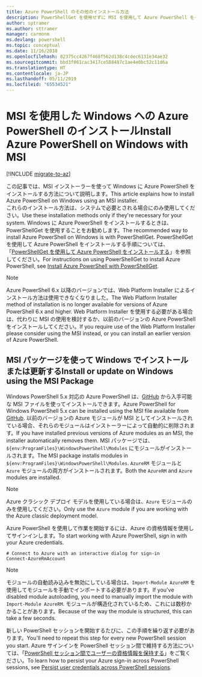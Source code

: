 ```yaml
---
title: Azure PowerShell のその他のインストール方法
description: PowerShellGet を使用せずに MSI を使用して Azure PowerShell をインストールする方法
author: sptramer
ms.author: sttramer
manager: carmonm
ms.devlang: powershell
ms.topic: conceptual
ms.date: 11/16/2018
ms.openlocfilehash: 82375cc4267f468f562d138c4cdec6131e34ae32
ms.sourcegitcommit: bbd3f061cac3417ce588487c1ae4e0bc52c11d6a
ms.translationtype: HT
ms.contentlocale: ja-JP
ms.lasthandoff: 05/11/2019
ms.locfileid: "65534521"
---
```

# <a name="install-azure-powershell-on-windows-with-msi"></a><span data-ttu-id="ed625-103">MSI を使用した Windows への Azure PowerShell のインストール</span><span class="sxs-lookup"><span data-stu-id="ed625-103">Install Azure PowerShell on Windows with MSI</span></span>

[!INCLUDE [migrate-to-az](../includes/migrate-to-az.md)]

<span data-ttu-id="ed625-104">この記事では、MSI インストーラーを使って Windows に Azure PowerShell をインストールする方法について説明します。</span><span class="sxs-lookup"><span data-stu-id="ed625-104">This article explains how to install Azure PowerShell on Windows using an MSI installer.</span></span>  
<span data-ttu-id="ed625-105">これらのインストール方法は、システムで必要とされる場合にのみ使用してください。</span><span class="sxs-lookup"><span data-stu-id="ed625-105">Use these installation methods only if they're necessary for your system.</span></span> <span data-ttu-id="ed625-106">Windows に Azure PowerShell をインストールするときは、PowerShellGet を使用することをお勧めします。</span><span class="sxs-lookup"><span data-stu-id="ed625-106">The recommended way to install Azure PowerShell on Windows is with PowerShellGet.</span></span> <span data-ttu-id="ed625-107">PowerShellGet を使用して Azure PowerShell をインストールする手順については、「[PowerShellGet を使用して Azure PowerShell をインストールする](install-azurerm-ps.md)」を参照してください。</span><span class="sxs-lookup"><span data-stu-id="ed625-107">For instructions on using PowerShellGet to install Azure PowerShell, see [Install Azure PowerShell with PowerShellGet](install-azurerm-ps.md).</span></span>

> [!NOTE]
> <span data-ttu-id="ed625-108">Azure PowerShell 6.x 以降のバージョンでは、Web Platform Installer によるインストール方法は使用できなくなりました。</span><span class="sxs-lookup"><span data-stu-id="ed625-108">The Web Platform Installer method of installation is no longer available for versions of Azure PowerShell 6.x and higher.</span></span> <span data-ttu-id="ed625-109">Web Platform Installer を使用する必要がある場合は、代わりに MSI の使用を検討するか、以前のバージョンの Azure PowerShell をインストールしてください。</span><span class="sxs-lookup"><span data-stu-id="ed625-109">If you require use of the Web Platform Installer please consider using the MSI instead, or you can install an earlier version of Azure PowerShell.</span></span>

## <a name="install-or-update-on-windows-using-the-msi-package"></a><span data-ttu-id="ed625-110">MSI パッケージを使って Windows でインストールまたは更新する</span><span class="sxs-lookup"><span data-stu-id="ed625-110">Install or update on Windows using the MSI Package</span></span>

<span data-ttu-id="ed625-111">Windows PowerShell 5.x 対応の Azure PowerShell は、[GitHub](https://github.com/Azure/azure-powershell/releases/tag/v6.13.1-November2018) から入手可能な MSI ファイルを使ってインストールできます。</span><span class="sxs-lookup"><span data-stu-id="ed625-111">Azure PowerShell for Windows PowerShell 5.x can be installed using the MSI file available from [GitHub](https://github.com/Azure/azure-powershell/releases/tag/v6.13.1-November2018).</span></span> <span data-ttu-id="ed625-112">以前のバージョンの Azure モジュールが MSI としてインストールされている場合、それらのモジュールはインストーラーによって自動的に削除されます。</span><span class="sxs-lookup"><span data-stu-id="ed625-112">If you have installed previous versions of Azure modules as an MSI, the installer automatically removes them.</span></span> <span data-ttu-id="ed625-113">MSI パッケージでは、`${env:ProgramFiles}\WindowsPowerShell\Modules` にモジュールがインストールされます。</span><span class="sxs-lookup"><span data-stu-id="ed625-113">The MSI package installs modules in `${env:ProgramFiles}\WindowsPowerShell\Modules`.</span></span> <span data-ttu-id="ed625-114">`AzureRM` モジュールと `Azure` モジュールの両方がインストールされます。</span><span class="sxs-lookup"><span data-stu-id="ed625-114">Both the `AzureRM` and `Azure` modules are installed.</span></span>

> [!NOTE]
> <span data-ttu-id="ed625-115">Azure クラシック デプロイ モデルを使用している場合は、`Azure` モジュールのみを使用してください。</span><span class="sxs-lookup"><span data-stu-id="ed625-115">Only use the `Azure` module if you are working with the Azure classic deployment model.</span></span>

<span data-ttu-id="ed625-116">Azure PowerShell を使用して作業を開始するには、Azure の資格情報を使用してサインインします。</span><span class="sxs-lookup"><span data-stu-id="ed625-116">To start working with Azure PowerShell, sign in with your Azure credentials.</span></span>

```powershell-interactive
# Connect to Azure with an interactive dialog for sign-in
Connect-AzureRmAccount
```

> [!NOTE]
>
> <span data-ttu-id="ed625-117">モジュールの自動読み込みを無効にしている場合は、`Import-Module AzureRM` を使用してモジュールを手動でインポートする必要があります。</span><span class="sxs-lookup"><span data-stu-id="ed625-117">If you've disabled module autoloading, you need to manually import the module with `Import-Module AzureRM`.</span></span> <span data-ttu-id="ed625-118">モジュールが構造化されているため、これには数秒かかることがあります。</span><span class="sxs-lookup"><span data-stu-id="ed625-118">Because of the way the module is structured, this can take a few seconds.</span></span>

<span data-ttu-id="ed625-119">新しい PowerShell セッションを開始するたびに、この手順を繰り返す必要があります。</span><span class="sxs-lookup"><span data-stu-id="ed625-119">You'll need to repeat this step for every new PowerShell session you start.</span></span> <span data-ttu-id="ed625-120">Azure サインインを PowerShell セッション間で維持する方法については、「[PowerShell セッション間でユーザーの資格情報を保持する](context-persistence.md)」をご覧ください。</span><span class="sxs-lookup"><span data-stu-id="ed625-120">To learn how to persist your Azure sign-in across PowerShell sessions, see [Persist user credentials across PowerShell sessions](context-persistence.md).</span></span>
